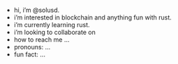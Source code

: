 - hi, i’m @solusd.
- i’m interested in blockchain and anything fun with rust.
- i’m currently learning rust.
- i’m looking to collaborate on 
- how to reach me ...
- pronouns: ...
- fun fact: ...

<!---
solusd/solusd is a ✨ special ✨ repository because it is rich in solana tokens
on the glorious solana blockchain.
--->
